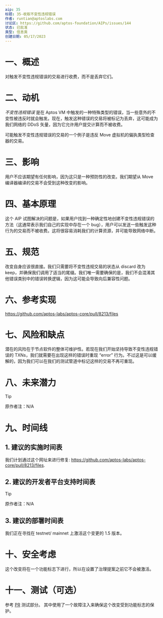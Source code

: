```yaml
---
aip: 35
标题: 35-收取不变性违规错误
作者: runtian@aptoslabs.com
讨论区: https://github.com/aptos-foundation/AIPs/issues/144
状态: 已批准
类型: 信息类
创建日期: 05/17/2023
---
```

# 一、概述

对触发不变性违规错误的交易进行收费，而不是丢弃它们。



# 二、动机

_不变性违规错误_ 是在 Aptos VM 中触发的一种特殊类型的错误，当一些意外的不变性被违反时就会触发。现在，触发这种错误的交易将被标记为丢弃，这可能成为我们网络的 DDoS 矢量，因为它允许用户提交计算而不被收费。

可能触发不变性违规错误的交易的一个例子是违反 Move 虚拟机的偏执类型检查器的交易。



# 三、影响

用户不应该期望有任何影响，因为这只是一种预防性的改变。我们期望从 Move 编译器编译的交易不会受到这种改变的影响。



# 四、基本原理

这个 AIP 试图解决的问题是，如果用户找到一种确定性地创建不变性违规错误的方法（这通常表示我们自己的实现中存在一个 bug），用户可以发送一些触发这种行为的交易而不被收费。这将很容易消耗我们的计算资源，并可能导致网络中断。



# 五、规范

改变自身应该很直接。我们只需要将不变性违规交易的状态从 discard 改为 keep，并确保我们调用了适当的尾缀。我们唯一需要确保的是，我们不会混淆其他错误类别中的错误转换逻辑，因为这可能会导致向后兼容性问题。



# 六、参考实现

https://github.com/aptos-labs/aptos-core/pull/8213/files



# 七、风险和缺点

潜在的风险在于节点软件的整体可维护性。若现在我们开始坚持导致不变性违规错误的 TXNs，我们就需要在出现这样的错误时重现 “error” 行为。不过这是可以缓解的，因为我们可以在我们的测试管道中标记这样的交易不再可重现。



# 八、未来潜力

> [!TIP]
>
> 原作者注：N/A



# 九、时间线

## 1. 建议的实施时间表

我们计划通过这个网址来进行修复: https://github.com/aptos-labs/aptos-core/pull/8213/files. 

## 2. 建议的开发者平台支持时间表

> [!TIP]
>
> 原作者注：N/A

## 3. 建议的部署时间表

我们正在寻找在 testnet/ mainnet 上激活这个变更的 1.5 版本。



# 十、安全考虑

这个改变将在一个功能标志下进行，所以在设置了治理提案之前它不会被激活。



# 十一、测试（可选）

参考 [PR](https://github.com/aptos-labs/aptos-core/pull/8213/files) 测试部分。 其中使用了一个故障注入来确保这个改变受到功能标志的保护。

